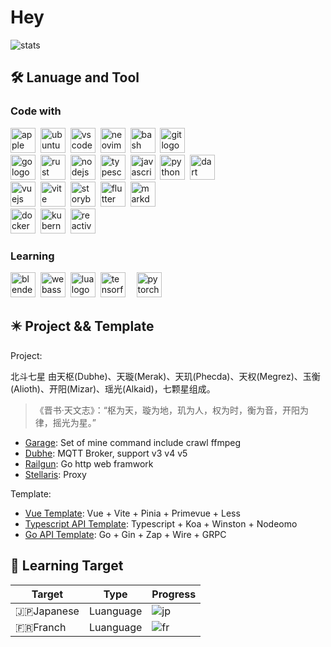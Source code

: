 # Hey

<!-- markdownlint-disable MD001 MD033 -->

![stats](https://github-readme-stats.vercel.app/api?username=gsxhnd&bg_color=30,e96443,904e95&title_color=fff&text_color=fff)

## 🛠️ Lanuage and Tool

### Code with

<div align="left">
  <img src="https://cdn.jsdelivr.net/gh/devicons/devicon/icons/apple/apple-original.svg" height="40" alt="apple logo"  />
  <img height="10" />
  <img src="https://cdn.jsdelivr.net/gh/devicons/devicon/icons/ubuntu/ubuntu-plain.svg" height="40" alt="ubuntu logo"  />
  <img height="10" />
  <img src="https://skillicons.dev/icons?i=vscode" height="40" alt="vscode logo"  />
  <img height="10" />
  <img src="https://skillicons.dev/icons?i=neovim" height="40" alt="neovim logo"  />
  <img height="10" />
  <img src="https://cdn.jsdelivr.net/gh/devicons/devicon/icons/bash/bash-original.svg" height="40" alt="bash logo"  />
  <img height="10" />
  <img src="https://skillicons.dev/icons?i=git" height="40" alt="git logo"  />
</div>

<div align="left">
  <img src="https://cdn.jsdelivr.net/gh/devicons/devicon/icons/go/go-original.svg" height="40" alt="go logo"  />
  <img height="10" />
  <img src="https://skillicons.dev/icons?i=rust" height="40" alt="rust logo"  />
  <img height="10" />
  <img src="https://skillicons.dev/icons?i=nodejs" height="40" alt="nodejs logo"  />
  <img height="10" />
  <img src="https://skillicons.dev/icons?i=ts" height="40" alt="typescript logo"  />
  <img height="10" />
  <img src="https://skillicons.dev/icons?i=js" height="40" alt="javascript logo"  />
  <img height="10" />
  <img src="https://skillicons.dev/icons?i=py" height="40" alt="python logo"  />
  <img height="10" />
  <img src="https://skillicons.dev/icons?i=dart" height="40" alt="dart logo"  />
</div>

<div align="left">
  <img src="https://skillicons.dev/icons?i=vue" height="40" alt="vuejs logo"  />
  <img height="10" />
  <img src="https://skillicons.dev/icons?i=vite" height="40" alt="vite logo"  />
  <img height="10" />
  <img src="https://cdn.jsdelivr.net/gh/devicons/devicon/icons/storybook/storybook-original.svg" height="40" alt="storybook logo"  />
  <img height="10" />
  <img src="https://skillicons.dev/icons?i=flutter" height="40" alt="flutter logo"  />
  <img height="10" />
  <img src="https://skillicons.dev/icons?i=md" height="40" alt="markdown logo"  />
</div>

<div align="left">
  <img src="https://skillicons.dev/icons?i=docker" height="40" alt="docker logo"  />
  <img height="10" />
  <img src="https://skillicons.dev/icons?i=kubernetes" height="40" alt="kubernetes logo"  />
  <img height="10" />
  <img src="https://skillicons.dev/icons?i=reactivex" height="40" alt="reactivex logo"  />
</div>

### Learning

<div align="left">
  <img src="https://skillicons.dev/icons?i=blender" height="40" alt="blender logo"  />
  <img height="10" />
  <img src="https://skillicons.dev/icons?i=wasm" height="40" alt="webassembly logo"  />
  <img height="10" />
  <img src="https://skillicons.dev/icons?i=lua" height="40" alt="lua logo"  />
  <img height="10" />
  <img src="https://skillicons.dev/icons?i=tensorflow" height="40" alt="tensorflow logo"  />
  <img width="10" />
  <img src="https://skillicons.dev/icons?i=pytorch" height="40" alt="pytorch logo"  />
</div>

## ✴️ Project && Template

Project:

北斗七星 由天枢(Dubhe)、天璇(Merak)、天玑(Phecda)、天权(Megrez)、玉衡(Alioth)、开阳(Mizar)、瑶光(Alkaid)，七颗星组成。
> 《晋书·天文志》：“枢为天，璇为地，玑为人，权为时，衡为音，开阳为律，摇光为星。”

- [Garage](https://github.com/gsxhnd/garage): Set of mine command include crawl ffmpeg
- [Dubhe](https://github.com/gsxhnd/Dubhe): MQTT Broker, support v3 v4 v5
- [Railgun](https://github.com/gsxhnd/railgun): Go http web framwork
- [Stellaris](https://github.com/gsxhnd/Stellaris): Proxy

Template:

- [Vue Template](https://github.com/gsxhnd/vue-template): Vue + Vite + Pinia + Primevue + Less
- [Typescript API Template](https://github.com/gsxhnd/ts-api-template): Typescript + Koa + Winston + Nodeomo
- [Go API Template](https://github.com/gsxhnd/go-api-template): Go + Gin + Zap + Wire + GRPC

## 🗼 Learning Target

| Target   | Type        | Progress                            |
| -------- | ----------- | ----------------------------------- |
| 🇯🇵Japanese | Luanguage | ![jp](https://progress-bar.dev/10/) |
| 🇫🇷Franch   | Luanguage | ![fr](https://progress-bar.dev/01/) |
